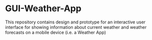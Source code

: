 # GUI-Weather-App
This repository contains design and prototype for an interactive user interface for showing information about current weather and weather forecasts on a mobile device (i.e. a Weather App)
